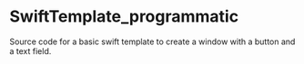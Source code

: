 # SwiftTemplate_programmatic
Source code for a basic swift template to create a window with a button and a text field.
